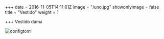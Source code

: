 +++
date = 2016-11-05T14:11:01Z
image = "/uno.jpg"
showonlyimage = false
title = "Vestido"
weight = 1

+++
Vestido dama

![configtoml](/uno.jpg "Contenido de prueba.md")